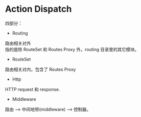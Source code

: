 # Action Dispatch

四部分：

- Routing

路由相关对外<br>
指的是除 RouteSet 和 Routes Proxy  外，routing 目录里的其它模块。

- RouteSet

路由相关对内，包含了 Routes Proxy

- Http

HTTP request 和 response.

- Middleware

路由 --> 中间地带(middleware) --> 控制器。
